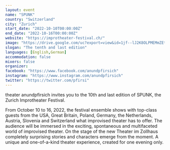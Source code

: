 ```yaml
---
layout: event
name: "SPUNK"
country: "Switzerland"
city: "Zurich"
start_date: "2022-10-10T00:00:00Z"
end_date: "2022-10-16T00:00:00Z"
website: "https://improtheater-festival.ch/"
image: "https://drive.google.com/uc?export=view&id=1jf--lJ2K8OLPMEMmZEty4BTY28RyIo16"
slogan: "The tenth and last edition"
languages: [English,German]
accommodation: false
mixers: false
organizer: 
facebook: "https://www.facebook.com/anundpfirsich"
instagram: "https://www.instagram.com/anundpfirsich"
twitter: "https://twitter.com/pfirsi"
---
```


theater anundpfirsich invites you to the 10th and last edition of SPUNK, the Zurich Improtheater Festival.

From October 10 to 16, 2022, the festival ensemble shows with top-class guests from the USA, Great Britain, Poland, Germany, the Netherlands, Austria, Slovenia and Switzerland what improvised theater has to offer. The audience will be immersed in the exciting, spontaneous and multifaceted world of improvised theater. On the stage of the new Theater im Zollhaus completely surprising stories and characters emerge from the moment. A unique and one-of-a-kind theater experience, created for one evening only.

